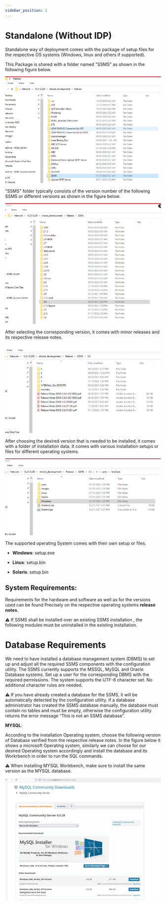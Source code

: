 ```yaml
---
sidebar_position: 2
---
```

# Standalone (Without IDP)

Standalone way of deployment comes with the package of setup files for the respective OS systems (Windows, linux and others if supported).  

This Package is shared with a folder named "SSMS" as shown in the following figure below.  

![ohneidpssms](./files-deploy/ohneidpssms.png)  

"SSMS" folder typically consists of the version number of the following SSMS or different versions as shown in the figure below.  

![ohneidpssms1](./files-deploy/ohneidpssms1.png)  

After selecting the corresponding version, it comes with minor releases and its respective release notes.  

![ohneidpssms2](./files-deploy/ohneidpssms2.png)  

After choosing the desired version that is needed to be installed, it comes with a folder of installation data. It comes with various installation setups or files for different operating systems.  

![ohneidpssms3](./files-deploy/ohneidpssms3.png)  

The supported operating System comes with their own setup or files.

* **Windows**: setup.exe  

* **Linux**: setup.bin  

* **Solaris**: setup.bin  

## System Requirements:  

Requirements for the hardware and software as well as for the versions used can be found Precisely on the respective operating systems **release notes**.    

:warning: If SSMS shall be installed over an existing SSMS installation , the following modules must be uninstalled in the existing installation.  

# Database Requirements  

We need to have installed a database management system (DBMS) to set up and adjust all the required SSMS components with the configuration utility. The SSMS currently supports the MSSQL, MySQL and Oracle Database systems. Set up a user for the corresponding DBMS with the required permissions. The system supports the UTF-8 character set. No additional character rules are needed.  

:warning: If you have already created a database for the SSMS, it will be automatically detected by the configuration utility. If a database administrator has created the SSMS database manually, the database must contain no tables and must be empty, otherwise the configuration utility returns the error message “This is not an SSMS database”.  

**MYSQL**:  

According to the installation Operating system, choose the following version of Database verified from the respective release notes. In the figure below it shows a microsoft Operating system, similarly we can choose for our desired Operating system accordingly and install the database and its Workrbench in order to run the SQL commands.  

:warning: When installing MYSQL Workbench, make sure to install the same version as the MYSQL database.  

![ohneidpssmsdb](./files-deploy/ohneidpdatabase.png)  

  
